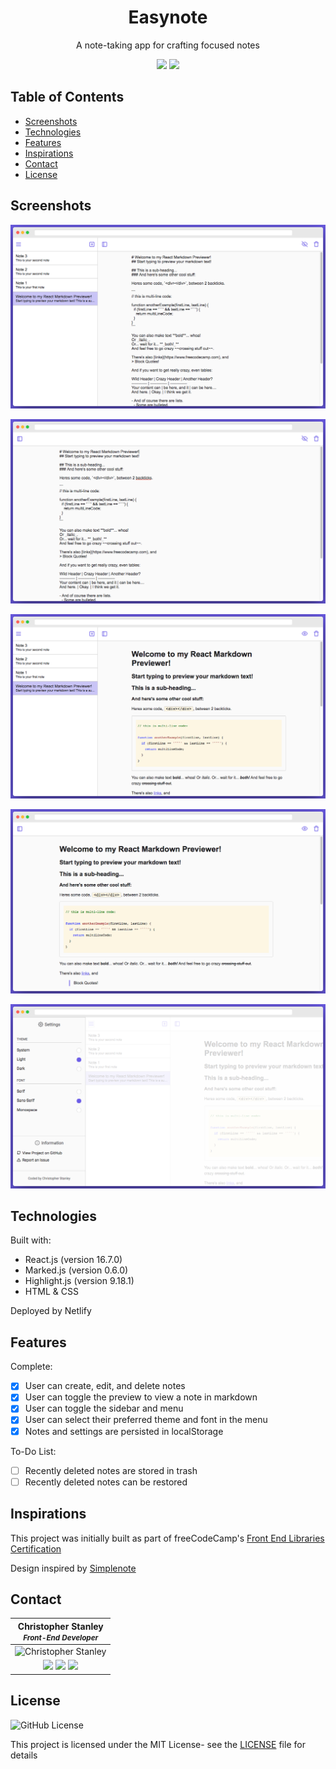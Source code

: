 <h1 align="center">Easynote</h1>
<p align="center">A note-taking app for crafting focused notes</p>

<div align="center">
    <img src="https://api.netlify.com/api/v1/badges/0d3c7f3d-3a0f-4afc-a0b1-88310f75e4c5/deploy-status">
    <img src="https://img.shields.io/github/license/CBStanley12/markdown-previewer">
</div>

## Table of Contents
* [Screenshots](#screenshots)
* [Technologies](#technologies)
* [Features](#features)
* [Inspirations](#inspirations)
* [Contact](#contact)
* [License](#license)

## Screenshots

![Screenshot of Note Editor with Sidebar](./public/images/img-editor-sidebar.png)

![Screenshot of Note Editor without Sidebar](./public/images/img-editor.png)

![Screenshot of Note Preview with Sidebar](./public/images/img-preview-sidebar.png)

![Screenshot of Note Preveiw without Sidebar](./public/images/img-preview.png)

![Screenshot of Settings Menu](./public/images/img-menu.png)

## Technologies
Built with:
* React.js (version 16.7.0)
* Marked.js (version 0.6.0)
* Highlight.js (version 9.18.1)
* HTML & CSS

Deployed by Netlify

## Features
Complete:
- [X] User can create, edit, and delete notes
- [X] User can toggle the preview to view a note in markdown
- [X] User can toggle the sidebar and menu
- [X] User can select their preferred theme and font in the menu
- [X] Notes and settings are persisted in localStorage

To-Do List:
- [ ] Recently deleted notes are stored in trash
- [ ] Recently deleted notes can be restored

## Inspirations
This project was initially built as part of freeCodeCamp's [Front End Libraries Certification](https://learn.freecodecamp.org/front-end-libraries/front-end-libraries-projects/build-a-markdown-previewer)

Design inspired by [Simplenote](https://simplenote.com/)

## Contact
| Christopher Stanley<br><small><em>Front-End Developer</em></small> |
|:---:|
| ![Christopher Stanley](https://avatars0.githubusercontent.com/u/42915888?v=4&s=200) |
|<div><a href="https://twitter.com/CBStanley12"><img src="https://img.shields.io/badge/ -@CBStanley12-1DA1F2?style=flat&logo=twitter&logoColor=white"></a>&nbsp;<a href="https://dev.to/cbstanley12"><img src="https://img.shields.io/badge/ -cbstanley12-0A0A0A?style=flat&logo=dev.to"></a>&nbsp;<a href="https://linkedin.com/in/cbstanley12"><img src="https://img.shields.io/badge/ -cbstanley12-0077B5?style=flat&logo=linkedin"></a></div>|

## License
![GitHub License](https://img.shields.io/github/license/CBStanley12/markdown-previewer)

This project is licensed under the MIT License- see the [LICENSE](LICENSE) file for details